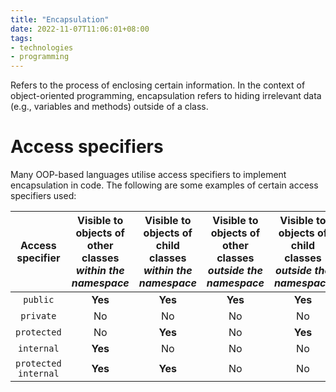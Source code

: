 ```yaml
---
title: "Encapsulation"
date: 2022-11-07T11:06:01+08:00
tags:
- technologies
- programming
---
```


Refers to the process of enclosing certain information. In the context of object-oriented programming, encapsulation refers to hiding irrelevant data (e.g., variables and methods) outside of a class.

# Access specifiers

Many OOP-based languages utilise access specifiers to implement encapsulation in code. The following are some examples of certain access specifiers used:

| Access specifier | Visible to objects of other classes _within the namespace_ | Visible to objects of child classes _within the namespace_ | Visible to objects of other classes _outside the namespace_ | Visible to objects of child classes _outside the namespace_ |
|:-:|:-:|:-:|:-:|:-:|
| `public` | **Yes** | **Yes** | **Yes** | **Yes** |
| `private` | No | No | No | No |
| `protected` | No | **Yes** | No | **Yes** |
| `internal` | **Yes** | No | No | No |
| `protected internal` | **Yes** | **Yes** | No | No |
